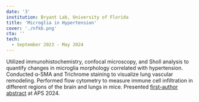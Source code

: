 ```yaml
---
date: '3'
institution: Bryant Lab, University of Florida
title: 'Microglia in Hypertension'
cover: './nfkb.png'
cta: ''
tech:
  - September 2023 - May 2024
---
```


Utilized immunohistochemistry, confocal microscopy, and Sholl analysis to quantify changes in microglia morphology correlated with hypertension. Conducted α-SMA and Trichrome staining to visualize lung vascular remodeling. Performed flow cytometry to measure immune cell infiltration in different regions of the brain and lungs in mice. Presented <a href="https://doi.org/10.1152/physiol.2024.39.S1.2611" target="_blank"> first-author abstract</a> at APS 2024.
